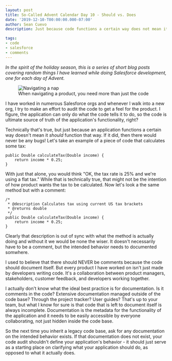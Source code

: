 ```yaml
---
layout: post
title: So-Called Advent Calendar Day 10 - Should vs. Does
date: '2019-12-10-T00:00:00.000-07:00'
author: Sean Cuevo
description: Just because code functions a certain way does not mean it should

tags:
- code
- salesforce
- comments
---
```


*In the spirit of the holiday season, this is a series of short blog posts covering random things I have learned while doing Salesforce development, one for each day of Advent.*

<figure>
  <img src="{{site.url}}/assets/img/map.jpg" alt="Navigating a nap"/>
  <figcaption>When navigating a product, you need more than just the code</figcaption>
</figure>

I have worked in numerous Salesforce orgs and whenever I walk into a new org, I try to make an effort to audit the code to get a feel for the product. I figure, the application can only do what the code tells it to do, so the code is ultimate source of truth of the application's functionality, right?

Technically that's true, but just because an application functions a certain way doesn't mean it *should* function that way. If it did, then there would never be any bugs! Let's take an example of a piece of code that calculates some tax:

```
public Double calculateTax(Double income) {
    return income * 0.25;
}
```

With just that alone, you would think "OK, the tax rate is 25% and we're using a flat tax." While that is technically true, that might not be the intention of how product wants the tax to be calculated. Now let's look a the same method but with a comment:

```
/*
 * @description Calculates tax using current US tax brackets
 * @returns double
 */
public Double calculateTax(Double income) {
    return income * 0.25;
}
```

Clearly that description is out of sync with what the method is actually doing and without it we would be none the wiser. It doesn't necessarily have to be a comment, but the intended behavior needs to documented somwhere.

I used to believe that there should NEVER be comments because the code should document itself. But every product I have worked on isn't just made by developers writing code. It's a collaboration between product managers, stakeholders, customer feedback, and developers working together.

I actually don't know what the ideal best practice is for documentation. Is it comments in the code? Extensive documentation managed outside of the code base? Through the project tracker? User guides? That's up to your team, but what I know for sure is that code that is left to document itself is always incomplete. Documentation is the metadata for the functionality of the application and it needs to be easily accessible by everyone collaborating, not just hidden inside the code base.

So the next time you inherit a legacy code base, ask for any documentation on the intended behavior exists. If that documentation does not exist, your code audit shouldn't define your application's behavior - it should just serve as a starting place on clarifying what your application should do, as opposed to what it actually does.